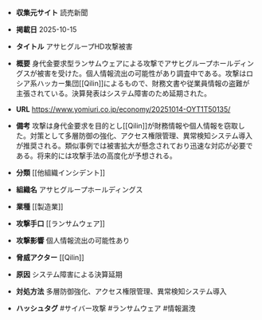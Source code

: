 - **収集元サイト**
読売新聞

- **掲載日**
2025-10-15

- **タイトル**
アサヒグループHD攻撃被害

- **概要**
身代金要求型ランサムウェアによる攻撃でアサヒグループホールディングスが被害を受けた。個人情報流出の可能性があり調査中である。攻撃はロシア系ハッカー集団[[Qilin]]によるもので、財務文書や従業員情報の盗難が主張されている。決算発表はシステム障害のため延期された。

- **URL**
https://www.yomiuri.co.jp/economy/20251014-OYT1T50135/

- **備考**
攻撃は身代金要求を目的とし[[Qilin]]が財務情報や個人情報を窃取した。対策として多層防御の強化、アクセス権限管理、異常検知システム導入が推奨される。類似事例では被害拡大が懸念されており迅速な対応が必要である。将来的には攻撃手法の高度化が予想される。

- **分類**
[[他組織インシデント]]

- **組織名**
アサヒグループホールディングス

- **業種**
[[製造業]]

- **攻撃手口**
[[ランサムウェア]]

- **攻撃影響**
個人情報流出の可能性あり

- **脅威アクター**
[[Qilin]]

- **原因**
システム障害による決算延期

- **対処方法**
多層防御強化、アクセス権限管理、異常検知システム導入

- **ハッシュタグ**
#サイバー攻撃 #ランサムウェア #情報漏洩
